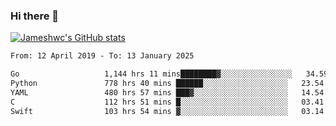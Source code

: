 ### Hi there 👋

[![Jameshwc's GitHub stats](https://github-readme-stats.vercel.app/api?username=jameshwc)](https://github.com/anuraghazra/github-readme-stats)

<!--START_SECTION:waka-->

```txt
From: 12 April 2019 - To: 13 January 2025

Go                   1,144 hrs 11 mins████████▓░░░░░░░░░░░░░░░░   34.59 %
Python               778 hrs 40 mins ██████░░░░░░░░░░░░░░░░░░░   23.54 %
YAML                 480 hrs 57 mins ███▓░░░░░░░░░░░░░░░░░░░░░   14.54 %
C                    112 hrs 51 mins █░░░░░░░░░░░░░░░░░░░░░░░░   03.41 %
Swift                103 hrs 54 mins ▓░░░░░░░░░░░░░░░░░░░░░░░░   03.14 %
```

<!--END_SECTION:waka-->
